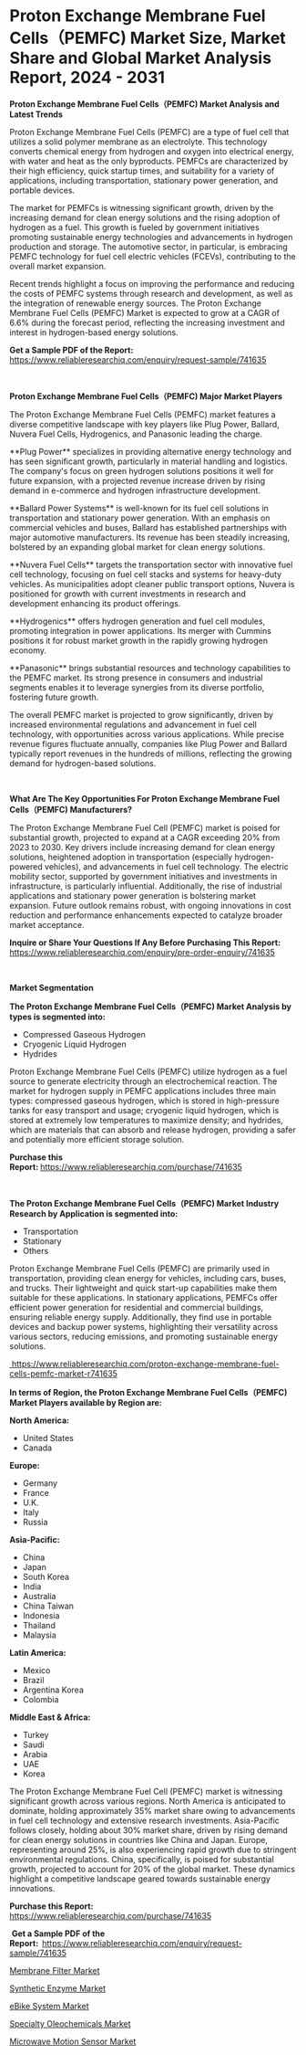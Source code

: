 <p><h1>Proton Exchange Membrane Fuel Cells（PEMFC) Market Size, Market Share and Global Market Analysis Report, 2024 - 2031</h1></p><p><strong>Proton Exchange Membrane Fuel Cells（PEMFC) Market Analysis and Latest Trends</strong></p>
<p><p>Proton Exchange Membrane Fuel Cells (PEMFC) are a type of fuel cell that utilizes a solid polymer membrane as an electrolyte. This technology converts chemical energy from hydrogen and oxygen into electrical energy, with water and heat as the only byproducts. PEMFCs are characterized by their high efficiency, quick startup times, and suitability for a variety of applications, including transportation, stationary power generation, and portable devices.</p><p>The market for PEMFCs is witnessing significant growth, driven by the increasing demand for clean energy solutions and the rising adoption of hydrogen as a fuel. This growth is fueled by government initiatives promoting sustainable energy technologies and advancements in hydrogen production and storage. The automotive sector, in particular, is embracing PEMFC technology for fuel cell electric vehicles (FCEVs), contributing to the overall market expansion.</p><p>Recent trends highlight a focus on improving the performance and reducing the costs of PEMFC systems through research and development, as well as the integration of renewable energy sources. The Proton Exchange Membrane Fuel Cells (PEMFC) Market is expected to grow at a CAGR of 6.6% during the forecast period, reflecting the increasing investment and interest in hydrogen-based energy solutions.</p></p>
<p><strong>Get a Sample PDF of the Report:&nbsp;</strong> <a href="https://www.reliableresearchiq.com/enquiry/request-sample/741635?utm_campaign=104&utm_medium=2&utm_source=Github&utm_content=ia&utm_term=29092024&utm_id=proton-exchange-membrane-fuel-cellspemfc">https://www.reliableresearchiq.com/enquiry/request-sample/741635</a></p>
<p>&nbsp;</p>
<p><strong>Proton Exchange Membrane Fuel Cells（PEMFC) Major Market Players</strong></p>
<p><p>The Proton Exchange Membrane Fuel Cells (PEMFC) market features a diverse competitive landscape with key players like Plug Power, Ballard, Nuvera Fuel Cells, Hydrogenics, and Panasonic leading the charge. </p><p>**Plug Power** specializes in providing alternative energy technology and has seen significant growth, particularly in material handling and logistics. The company's focus on green hydrogen solutions positions it well for future expansion, with a projected revenue increase driven by rising demand in e-commerce and hydrogen infrastructure development. </p><p>**Ballard Power Systems** is well-known for its fuel cell solutions in transportation and stationary power generation. With an emphasis on commercial vehicles and buses, Ballard has established partnerships with major automotive manufacturers. Its revenue has been steadily increasing, bolstered by an expanding global market for clean energy solutions.</p><p>**Nuvera Fuel Cells** targets the transportation sector with innovative fuel cell technology, focusing on fuel cell stacks and systems for heavy-duty vehicles. As municipalities adopt cleaner public transport options, Nuvera is positioned for growth with current investments in research and development enhancing its product offerings.</p><p>**Hydrogenics** offers hydrogen generation and fuel cell modules, promoting integration in power applications. Its merger with Cummins positions it for robust market growth in the rapidly growing hydrogen economy.</p><p>**Panasonic** brings substantial resources and technology capabilities to the PEMFC market. Its strong presence in consumers and industrial segments enables it to leverage synergies from its diverse portfolio, fostering future growth.</p><p>The overall PEMFC market is projected to grow significantly, driven by increased environmental regulations and advancement in fuel cell technology, with opportunities across various applications. While precise revenue figures fluctuate annually, companies like Plug Power and Ballard typically report revenues in the hundreds of millions, reflecting the growing demand for hydrogen-based solutions.</p></p>
<p>&nbsp;</p>
<p><strong>What Are The Key Opportunities For Proton Exchange Membrane Fuel Cells（PEMFC) Manufacturers?</strong></p>
<p><p>The Proton Exchange Membrane Fuel Cell (PEMFC) market is poised for substantial growth, projected to expand at a CAGR exceeding 20% from 2023 to 2030. Key drivers include increasing demand for clean energy solutions, heightened adoption in transportation (especially hydrogen-powered vehicles), and advancements in fuel cell technology. The electric mobility sector, supported by government initiatives and investments in infrastructure, is particularly influential. Additionally, the rise of industrial applications and stationary power generation is bolstering market expansion. Future outlook remains robust, with ongoing innovations in cost reduction and performance enhancements expected to catalyze broader market acceptance.</p></p>
<p><strong>Inquire or Share Your Questions If Any Before Purchasing This Report:</strong> <a href="https://www.reliableresearchiq.com/enquiry/pre-order-enquiry/741635?utm_campaign=104&utm_medium=2&utm_source=Github&utm_content=ia&utm_term=29092024&utm_id=proton-exchange-membrane-fuel-cellspemfc">https://www.reliableresearchiq.com/enquiry/pre-order-enquiry/741635</a></p>
<p>&nbsp;</p>
<p><strong>Market Segmentation</strong></p>
<p><strong>The Proton Exchange Membrane Fuel Cells（PEMFC) Market Analysis by types is segmented into:</strong></p>
<p><ul><li>Compressed Gaseous Hydrogen</li><li>Cryogenic Liquid Hydrogen</li><li>Hydrides</li></ul></p>
<p><p>Proton Exchange Membrane Fuel Cells (PEMFC) utilize hydrogen as a fuel source to generate electricity through an electrochemical reaction. The market for hydrogen supply in PEMFC applications includes three main types: compressed gaseous hydrogen, which is stored in high-pressure tanks for easy transport and usage; cryogenic liquid hydrogen, which is stored at extremely low temperatures to maximize density; and hydrides, which are materials that can absorb and release hydrogen, providing a safer and potentially more efficient storage solution.</p></p>
<p><strong>Purchase this Report:&nbsp;</strong><a href="https://www.reliableresearchiq.com/purchase/741635?utm_campaign=104&utm_medium=2&utm_source=Github&utm_content=ia&utm_term=29092024&utm_id=proton-exchange-membrane-fuel-cellspemfc">https://www.reliableresearchiq.com/purchase/741635</a></p>
<p>&nbsp;</p>
<p><strong>The Proton Exchange Membrane Fuel Cells（PEMFC) Market Industry Research by Application is segmented into:</strong></p>
<p><ul><li>Transportation</li><li>Stationary</li><li>Others</li></ul></p>
<p><p>Proton Exchange Membrane Fuel Cells (PEMFC) are primarily used in transportation, providing clean energy for vehicles, including cars, buses, and trucks. Their lightweight and quick start-up capabilities make them suitable for these applications. In stationary applications, PEMFCs offer efficient power generation for residential and commercial buildings, ensuring reliable energy supply. Additionally, they find use in portable devices and backup power systems, highlighting their versatility across various sectors, reducing emissions, and promoting sustainable energy solutions.</p></p>
<p><a href="https://www.reliableresearchiq.com/proton-exchange-membrane-fuel-cells-pemfc-market-r741635?utm_campaign=104&utm_medium=2&utm_source=Github&utm_content=ia&utm_term=29092024&utm_id=proton-exchange-membrane-fuel-cellspemfc">&nbsp;https://www.reliableresearchiq.com/proton-exchange-membrane-fuel-cells-pemfc-market-r741635</a></p>
<p><strong>In terms of Region, the Proton Exchange Membrane Fuel Cells（PEMFC) Market Players available by Region are:</strong></p>
<p>
    <p> <strong> North America: </strong>
        <ul>
            <li>United States</li>
            <li>Canada</li>
        </ul>
        </p> 
    <p> <strong> Europe: </strong>
        <ul>
            <li>Germany</li>
            <li>France</li>
            <li>U.K.</li>
            <li>Italy</li>
            <li>Russia</li>
        </ul>
        </p> 
    <p> <strong> Asia-Pacific: </strong>
        <ul>
            <li>China</li>
            <li>Japan</li>
            <li>South Korea</li>
            <li>India</li>
            <li>Australia</li>
            <li>China Taiwan</li>
            <li>Indonesia</li>
            <li>Thailand</li>
            <li>Malaysia</li>
        </ul>
        </p> 
    <p> <strong> Latin America: </strong>
        <ul>
            <li>Mexico</li>
            <li>Brazil</li>
            <li>Argentina Korea</li>
            <li>Colombia</li>
        </ul>
        </p> 
    <p> <strong> Middle East & Africa: </strong>
        <ul>
            <li>Turkey</li>
            <li>Saudi</li>
            <li>Arabia</li>
            <li>UAE</li>
            <li>Korea</li>
        </ul>
    </p>
    </p>
<p><p>The Proton Exchange Membrane Fuel Cell (PEMFC) market is witnessing significant growth across various regions. North America is anticipated to dominate, holding approximately 35% market share owing to advancements in fuel cell technology and extensive research investments. Asia-Pacific follows closely, holding about 30% market share, driven by rising demand for clean energy solutions in countries like China and Japan. Europe, representing around 25%, is also experiencing rapid growth due to stringent environmental regulations. China, specifically, is poised for substantial growth, projected to account for 20% of the global market. These dynamics highlight a competitive landscape geared towards sustainable energy innovations.</p></p>
<p><strong>Purchase this Report: </strong><a href="https://www.reliableresearchiq.com/purchase/741635?utm_campaign=104&utm_medium=2&utm_source=Github&utm_content=ia&utm_term=29092024&utm_id=proton-exchange-membrane-fuel-cellspemfc">https://www.reliableresearchiq.com/purchase/741635</a></p>
<p>&nbsp;<strong>Get a Sample PDF of the Report:&nbsp;&nbsp;</strong><a href="https://www.reliableresearchiq.com/enquiry/request-sample/741635?utm_campaign=104&utm_medium=2&utm_source=Github&utm_content=ia&utm_term=29092024&utm_id=proton-exchange-membrane-fuel-cellspemfc">https://www.reliableresearchiq.com/enquiry/request-sample/741635</a></p>
<p><strong></strong></p>
<p><p><a href="https://github.com/darientvns/Market-Research-Report-List-1/blob/main/membrane-filter-market.md?utm_campaign=104&utm_medium=2&utm_source=Github&utm_content=ia&utm_term=29092024&utm_id=proton-exchange-membrane-fuel-cellspemfc">Membrane Filter Market</a></p><p><a href="https://www.linkedin.com/pulse/synthetic-enzyme-market-size-type-saccharifying-enzymeamylaseproteaselipasesothers-jugqc?utm_campaign=104&utm_medium=2&utm_source=Github&utm_content=ia&utm_term=29092024&utm_id=proton-exchange-membrane-fuel-cellspemfc">Synthetic Enzyme Market</a></p><p><a href="https://github.com/MelgarBasny/Market-Research-Report-List-1/blob/main/ebike-system-market.md?utm_campaign=104&utm_medium=2&utm_source=Github&utm_content=ia&utm_term=29092024&utm_id=proton-exchange-membrane-fuel-cellspemfc">eBike System Market</a></p><p><a href="https://www.linkedin.com/pulse/specialty-oleochemicals-market2024-2031-industry-insights-az67c?utm_campaign=104&utm_medium=2&utm_source=Github&utm_content=ia&utm_term=29092024&utm_id=proton-exchange-membrane-fuel-cellspemfc">Specialty Oleochemicals Market</a></p><p><a href="https://issuu.com/reportprime-2/docs/microwave-motion-sensor-market-size_e64b682973f8d2?utm_campaign=104&utm_medium=2&utm_source=Github&utm_content=ia&utm_term=29092024&utm_id=proton-exchange-membrane-fuel-cellspemfc">Microwave Motion Sensor Market</a></p></p>